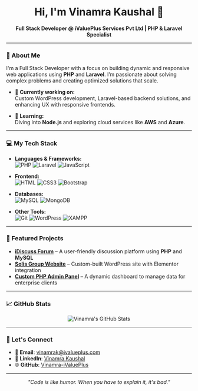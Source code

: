 <h1 align="center">Hi, I'm Vinamra Kaushal 👋</h1>

<p align="center">
  <b>Full Stack Developer @ iValuePlus Services Pvt Ltd | PHP & Laravel Specialist</b>
</p>

---

### 🚀 About Me
I'm a Full Stack Developer with a focus on building dynamic and responsive web applications using **PHP** and **Laravel**. I’m passionate about solving complex problems and creating optimized solutions that scale.

- 🔭 **Currently working on:**  
  Custom WordPress development, Laravel-based backend solutions, and enhancing UX with responsive frontends.

- 🌱 **Learning:**  
  Diving into **Node.js** and exploring cloud services like **AWS** and **Azure**.

---

### 💻 My Tech Stack
- **Languages & Frameworks:**  
  ![PHP](https://img.shields.io/badge/PHP-777BB4?style=flat-square&logo=php&logoColor=white) ![Laravel](https://img.shields.io/badge/Laravel-FF2D20?style=flat-square&logo=laravel&logoColor=white) ![JavaScript](https://img.shields.io/badge/JavaScript-F7DF1E?style=flat-square&logo=javascript&logoColor=black)

- **Frontend:**  
  ![HTML](https://img.shields.io/badge/HTML5-E34F26?style=flat-square&logo=html5&logoColor=white) ![CSS3](https://img.shields.io/badge/CSS3-1572B6?style=flat-square&logo=css3&logoColor=white) ![Bootstrap](https://img.shields.io/badge/Bootstrap-563D7C?style=flat-square&logo=bootstrap&logoColor=white)

- **Databases:**  
  ![MySQL](https://img.shields.io/badge/MySQL-4479A1?style=flat-square&logo=mysql&logoColor=white) ![MongoDB](https://img.shields.io/badge/MongoDB-4EA94B?style=flat-square&logo=mongodb&logoColor=white)

- **Other Tools:**  
  ![Git](https://img.shields.io/badge/Git-F05032?style=flat-square&logo=git&logoColor=white) ![WordPress](https://img.shields.io/badge/WordPress-21759B?style=flat-square&logo=wordpress&logoColor=white) ![XAMPP](https://img.shields.io/badge/XAMPP-FB7A24?style=flat-square&logo=xampp&logoColor=white)

---

### 🌟 Featured Projects
- **[iDiscuss Forum](#)** – A user-friendly discussion platform using **PHP** and **MySQL**  
- **[Solis Group Website](#)** – Custom-built WordPress site with Elementor integration  
- **[Custom PHP Admin Panel](#)** – A dynamic dashboard to manage data for enterprise clients

---

### 📈 GitHub Stats
<p align="center">
  <img src="https://github-readme-stats.vercel.app/api?username=Vinamra-iValuePlus&show_icons=true&theme=algolia" alt="Vinamra's GitHub Stats">
</p>

---

### 💬 Let's Connect
- 📧 **Email**: [vinamrak@ivalueplus.com](mailto:vinamrak@ivalueplus.com)  
- 💼 **LinkedIn**: [Vinamra Kaushal](https://www.linkedin.com/in/vinamrakaushal)  
- 🌐 **GitHub**: [Vinamra-iValuePlus](https://github.com/Vinamra-iValuePlus)

---

<p align="center">
  <i>"Code is like humor. When you have to explain it, it's bad."</i>
</p>
